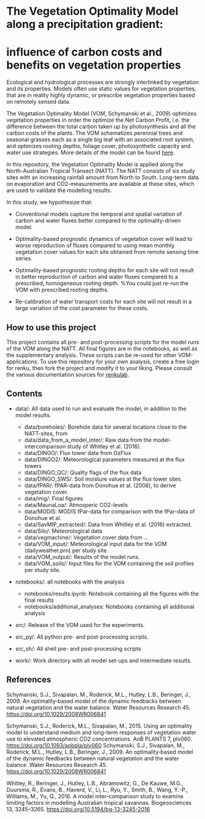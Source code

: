 # The Vegetation Optimality Model along a precipitation gradient: 
# influence of carbon costs and benefits on vegetation properties

Ecological and hydrological processes are strongly interlinked by vegetation and its properties. Models often use static values for vegetation properties, that are in reality highly dynamic, or prescribe vegetation properties based on remotely sensed data. 

The Vegetation Optimality Model (VOM, Schymanski et al., 2009) optimizes vegetation properties in order the optimize the Net Carbon Profit, i.e. the difference between the total carbon taken up by photosynthesis and all the carbon costs of the plants. The VOM schematizes perennial trees and seasonal grasses each as a single big leaf with an associated root system, and optimizes rooting depths, foliage cover, photosynthetic capacity and water use strategies. More details of the model can be found [here](https://vom.readthedocs.io/en/latest/).

In this repository, the Vegetation Optimality Model is applied along the North-Australian Tropical Transect (NATT). The NATT consists of six study sites with an increasing rainfall amount from North to South. Long-term data on evaporation and CO2-measurements are available at these sites, which are used to validate the modelling results. 


In this study, we hypothesize that:

- Conventional models capture the temporal and spatial variation of carbon and water fluxes better compared to the optimality-driven model. 

- Optimality-based prognostic dynamics of vegetation cover will lead to worse reproduction of fluxes compared to using mean monthly vegetation cover values for each site obtained from remote sensing time series. 

- Optimality-based prognostic rooting depths for each site will not result in better reproduction of carbon and water fluxes compared to a prescribed, homogeneous rooting depth. %You could just re-run the VOM with prescribed rooting depths.

- Re-calibration of water transport costs for each site will not result in a large variation of the cost parameter for these costs.

## How to use this project
This project contains all pre- and post-processing scripts for the model runs of the VOM along the NATT. All final figures are in the notebooks, as well as the supplementary analysis. These scripts can be re-used for other VOM-applications. To use this repository for your own analysis, create a free login for renku, then fork the project and modify it to your liking. Please consult the various documentation sources for [renkulab](https://renkulab.io/).


## Contents
* data/: All data used to run and evaluate the model, in addition to the model results.

    - data/boreholes/: Borehole data for several locations close to the NATT-sites, from 
    - data/data\_from_a\_model\_inter/: Raw data from the model-intercomparison study of Whitley et al. (2016).
    - data/DINGO/: Flux tower data from OzFlux 
    - data/DINGO2/: Meteorological parameters measured at the flux towers
    - data/DINGO_QC/: Quality flags of the flux data
    - data/DINGO_SWS/: Soil moisture values at the flux tower sites.
    - data/fPAR/: fPAR-data from Donohue et al. (2008), to derive vegetation cover.
    - data/img/: Final figures
    - data/MaunaLoa/: Atmosperic CO2-levels
    - data/MODIS: MODIS fPar-data for comparison with the fPar-data of Donohue et al. 
    - data/SavMIP_extracted/: Data from Whitley et al. (2016) extracted.
    - data/Silo/: Meteorological data
    - data/vegmachine/: Vegetation cover data from ...
    - data/VOM_input/: Meteorological input data for the VOM (dailyweather.prn) per study site.
    - data/VOM_output/: Results of the model runs.
    - data/VOM_soils/: Input files for the VOM containing the soil profiles per study site.
* notebooks/: all notebooks with the analysis
    - notebooks/results.ipynb: Notebook containing all the figures with the final results
    - notebooks/additional_analyses\: Notebooks containing all additional analysis
* src/: Release of the VOM used for the experiments.
* src_py/: All python pre- and post-processing scripts.
* src_sh/: All shell pre- and post-processing scripts
* work/: Work directory with all model set-ups and intermediate results.

## References

Schymanski, S.J., Sivapalan, M., Roderick, M.L., Hutley, L.B., Beringer, J., 2009. An optimality‐based model of the dynamic feedbacks between natural vegetation and the water balance. Water Resources Research 45. https://doi.org/10.1029/2008WR006841

Schymanski, S.J., Roderick, M.L., Sivapalan, M., 2015. Using an optimality model to understand medium and long-term responses of vegetation water use to elevated atmospheric CO2 concentrations. AoB PLANTS 7, plv060. https://doi.org/10.1093/aobpla/plv060
Schymanski, S.J., Sivapalan, M., Roderick, M.L., Hutley, L.B., Beringer, J., 2009. An optimality‐based model of the dynamic feedbacks between natural vegetation and the water balance. Water Resources Research 45. https://doi.org/10.1029/2008WR006841

Whitley, R., Beringer, J., Hutley, L.B., Abramowitz, G., De Kauwe, M.G., Duursma, R., Evans, B., Haverd, V., Li, L., Ryu, Y., Smith, B., Wang, Y.-P., Williams, M., Yu, Q., 2016. A model inter-comparison study to examine limiting factors in modelling Australian tropical savannas. Biogeosciences 13, 3245–3265. https://doi.org/10.5194/bg-13-3245-2016




